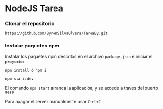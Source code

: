 # NodeJS Tarea 


### Clonar el repositorio

```shell
https://github.com/ByronSilvaOlvera/TareaBy.git
```

### Instalar paquetes npm

Instalar los paquetes npm descritos en el archivo `package.json` e iniciar el proyecto:

```shell
npm install ó npm i

npm start:dev
```

El comando `npm start` arranca la aplicación, y se accede a traves del puerto `8080`

Para apagar el server manualmente usar `Ctrl+C`
